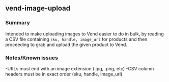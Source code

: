 ## vend-image-upload

### Summary
Intended to make uploading images to Vend easier to do in bulk, by reading a CSV file containing `sku, handle, image_url` for products and then proceeding to grab and upload the given product to Vend.

### Notes/Known issues
-URLs must end with an image extension (.jpg, .png, etc)
-CSV column headers must be in exact order (sku, handle, image_url)
